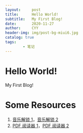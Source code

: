 ```yaml
---
layout:     post
title:      Hello World!
subtitle:   My First Blog!
date:       2020-11-27
author:     CYY
header-img: img/post-bg-miui6.jpg
catalog: true
tags:    
        - 笔记
---
```


# Hello World!
My First Blog!

# Some Resources
1. <a href="https://mu.cyyb.tk" target="_blank">音乐解锁 1</a>，<a href="https://blog.cyyb.tk/music-unlock/" target="_blank">音乐解锁 2</a>
2. <a href="https://pdf.cyyb.tk/V2.6.347-Dist/web/" target="_blank">PDF 阅读器 1</a>，<a href="https://pdf.ctest.cf/V2.6.347-Dist/web/" target="_blank">PDF 阅读器 2</a>
